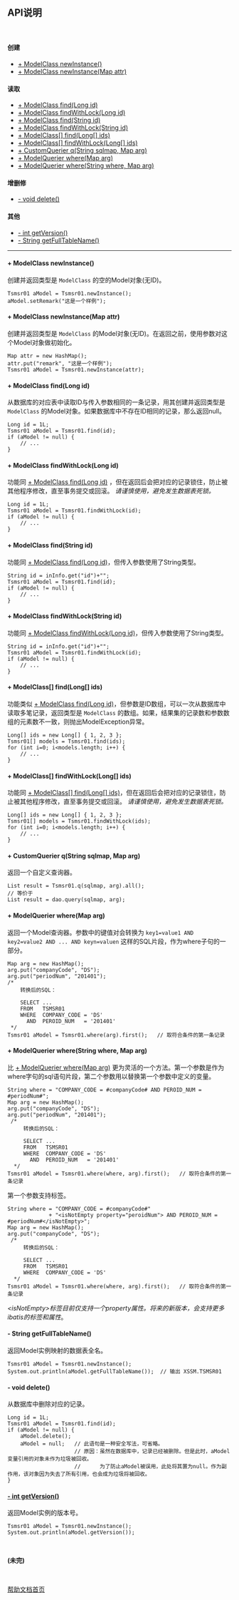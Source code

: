 ## API说明
<br />

#### 创建

- [+ ModelClass newInstance()](#newInstance)
- [+ ModelClass newInstance(Map attr)](#newInstance_attr)

#### 读取

- [+ ModelClass find(Long id)](#find_long_id)
- [+ ModelClass findWithLock(Long id)](#findWithLock_long_id)
- [+ ModelClass find(String id)](#find_string_id)
- [+ ModelClass findWithLock(String id)](#findWithLock_string_id)
- <a href="#find_long_ids">+ ModelClass[] find(Long[] ids)</a>
- <a href="#findWithLock_long_ids">+ ModelClass[] findWithLock(Long[] ids)</a>
- [+ CustomQuerier q(String sqlmap, Map arg)](#q_sqlmap_arg)
- [+ ModelQuerier where(Map arg)](#where_arg)
- [+ ModelQuerier where(String where, Map arg)](#where_where_arg)

#### 增删修

- [- void delete()](#delete)

#### 其他

- [- int getVersion()](#getVersion)
- [- String getFullTableName()](#getFullTableName)

-------------------------------------------------------------------------------------------------

#### <a name="newInstance">+ ModelClass newInstance()</a>

创建并返回类型是 `ModelClass` 的空的Model对象(无ID)。

    Tsmsr01 aModel = Tsmsr01.newInstance();
    aModel.setRemark("这是一个样例");

#### <a name="newInstance_attr">+ ModelClass newInstance(Map attr)</a>

创建并返回类型是 `ModelClass` 的Model对象(无ID)。在返回之前，使用参数对这个Model对象做初始化。

    Map attr = new HashMap();
    attr.put("remark", "这是一个样例");
    Tsmsr01 aModel = Tsmsr01.newInstance(attr);

#### <a name="find_long_id">+ ModelClass find(Long id)</a>

从数据库的对应表中读取ID与传入参数相同的一条记录，用其创建并返回类型是 `ModelClass` 的Model对象。如果数据库中不存在ID相同的记录，那么返回null。

    Long id = 1L;
    Tsmsr01 aModel = Tsmsr01.find(id);
    if (aModel != null) {
        // ...
    }

#### <a name="findWithLock_long_id">+ ModelClass findWithLock(Long id)</a>

功能同 [+ ModelClass find(Long id)](#find_long_id) ，但在返回后会把对应的记录锁住，防止被其他程序修改，直至事务提交或回滚。 _请谨慎使用，避免发生数据表死锁。_

    Long id = 1L;
    Tsmsr01 aModel = Tsmsr01.findWithLock(id);
    if (aModel != null) {
        // ...
    }

#### <a name="find_string_id">+ ModelClass find(String id)</a>

功能同 [+ ModelClass find(Long id)](#find_long_id)，但传入参数使用了String类型。

    String id = inInfo.get("id")+"";
    Tsmsr01 aModel = Tsmsr01.find(id);
    if (aModel != null) {
        // ...
    }

#### <a name="findWithLock_string_id">+ ModelClass findWithLock(String id)</a>

功能同 [+ ModelClass findWithLock(Long id)](#findWithLock_long_id)，但传入参数使用了String类型。

    String id = inInfo.get("id")+"";
    Tsmsr01 aModel = Tsmsr01.findWithLock(id);
    if (aModel != null) {
        // ...
    }

#### <a name="find_long_ids">+ ModelClass[] find(Long[] ids)</a>

功能类似 [+ ModelClass find(Long id)](#find_long_id)，但参数是ID数组，可以一次从数据库中读取多笔记录，返回类型是 `ModelClass` 的数组。如果，结果集的记录数和参数数组的元素数不一致，则抛出ModelException异常。

    Long[] ids = new Long[] { 1, 2, 3 };
    Tsmsr01[] models = Tsmsr01.find(ids);
    for (int i=0; i<models.length; i++) {
        // ...
    }

#### <a name="findWithLock_long_ids">+ ModelClass[] findWithLock(Long[] ids)</a>

功能同 <a href="#find_long_ids">+ ModelClass[] find(Long[] ids)</a>，但在返回后会把对应的记录锁住，防止被其他程序修改，直至事务提交或回滚。 _请谨慎使用，避免发生数据表死锁。_

    Long[] ids = new Long[] { 1, 2, 3 };
    Tsmsr01[] models = Tsmsr01.findWithLock(ids);
    for (int i=0; i<models.length; i++) {
        // ...
    }

#### <a name="q_sqlmap_arg">+ CustomQuerier q(String sqlmap, Map arg)</a>

返回一个自定义查询器。

    List result = Tsmsr01.q(sqlmap, arg).all();
    // 等价于
    List result = dao.query(sqlmap, arg);

#### <a name="where_arg">+ ModelQuerier where(Map arg)</a>

返回一个Model查询器。参数中的键值对会转换为 `key1=value1 AND key2=value2 AND ... AND keyn=valuen` 这样的SQL片段，作为where子句的一部分。

    Map arg = new HashMap();
    arg.put("companyCode", "DS");
    arg.put("periodNum", "201401");
    /*
        转换后的SQL：

        SELECT ...
        FROM   TSMSR01
        WHERE  COMPANY_CODE = 'DS'
          AND  PEROID_NUM   = '201401'
     */
    Tsmsr01 aModel = Tsmsr01.where(arg).first();   // 取符合条件的第一条记录

#### <a name="where_where_arg">+ ModelQuerier where(String where, Map arg)</a>

比 [+ ModelQuerier where(Map arg)](where_arg) 更为灵活的一个方法。第一个参数是作为where字句的sql语句片段，第二个参数用以替换第一个参数中定义的变量。

    String where = "COMPANY_CODE = #companyCode# AND PEROID_NUM = #periodNum#";
    Map arg = new HashMap();
    arg.put("companyCode", "DS");
    arg.put("periodNum", "201401");
     /*
         转换后的SQL：

         SELECT ...
         FROM   TSMSR01
         WHERE  COMPANY_CODE = 'DS'
           AND  PEROID_NUM   = '201401'
      */
    Tsmsr01 aModel = Tsmsr01.where(where, arg).first();   // 取符合条件的第一条记录

第一个参数支持<isNotEmpty>标签。

    String where = "COMPANY_CODE = #companyCode#"
                 + "<isNotEmpty property="peroidNum"> AND PEROID_NUM = #periodNum#</isNotEmpty>";
    Map arg = new HashMap();
    arg.put("companyCode", "DS");
     /*
         转换后的SQL：

         SELECT ...
         FROM   TSMSR01
         WHERE  COMPANY_CODE = 'DS'
      */
    Tsmsr01 aModel = Tsmsr01.where(where, arg).first();   // 取符合条件的第一条记录

_&lt;isNotEmpty>标签目前仅支持一个property属性。将来的新版本，会支持更多ibatis的标签和属性_。

#### <a name="getFullTableName">- String getFullTableName()</a>

返回Model实例映射的数据表全名。

    Tsmsr01 aModel = Tsmsr01.newInstance();
    System.out.println(aModel.getFullTableName());  // 输出 XSSM.TSMSR01

#### <a name="delete">- void delete()</a>

从数据库中删除对应的记录。

    Long id = 1L;
    Tsmsr01 aModel = Tsmsr01.find(id);
    if (aModel != null) {
        aModel.delete();
        aModel = null;   // 此语句是一种安全写法，可省略。
                         // 原因：虽然在数据库中，记录已经被删除。但是此时，aModel变量引用的对象未作为垃圾被回收。
                         //      为了防止aModel被误用，此处将其置为null。作为副作用，该对象因为失去了所有引用，也会成为垃圾将被回收。
    }

#### [- int getVersion()](#getVersion)

返回Model实例的版本号。

    Tsmsr01 aModel = Tsmsr01.newInstance();
    System.out.println(aModel.getVersion());

<br />

**(未完)**

<br />

[帮助文档首页](#/docs/main)